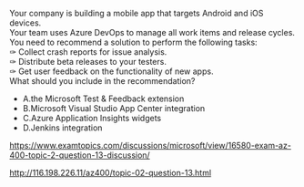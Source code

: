 Your company is building a mobile app that targets Android and iOS devices.<br/>Your team uses Azure DevOps to manage all work items and release cycles.<br/>You need to recommend a solution to perform the following tasks:<br/>✑ Collect crash reports for issue analysis.<br/>✑ Distribute beta releases to your testers.<br/>✑ Get user feedback on the functionality of new apps.<br/>What should you include in the recommendation?<br/><ul><li class="multi-choice-item correct-hidden"><span class="multi-choice-letter" data-choice-letter="A">A.</span>the Microsoft Test &amp; Feedback extension</li><li class="multi-choice-item"><span class="multi-choice-letter" data-choice-letter="B">B.</span>Microsoft Visual Studio App Center integration</li><li class="multi-choice-item"><span class="multi-choice-letter" data-choice-letter="C">C.</span>Azure Application Insights widgets</li><li class="multi-choice-item"><span class="multi-choice-letter" data-choice-letter="D">D.</span>Jenkins integration</li></ul><p><a href="https://www.examtopics.com/discussions/microsoft/view/16580-exam-az-400-topic-2-question-13-discussion/">https://www.examtopics.com/discussions/microsoft/view/16580-exam-az-400-topic-2-question-13-discussion/</a></p><p><a href="http://116.198.226.11/az400/topic-02-question-13.html">http://116.198.226.11/az400/topic-02-question-13.html</a></p><script src="https://giscus.app/client.js"                    data-repo="azsamples/az204"                    data-repo-id="R_kgDOMRXzDQ"                    data-category="General"                    data-category-id="DIC_kwDOMRXzDc4Cgi27"                    data-mapping="pathname"                    data-strict="1"                    data-reactions-enabled="0"                    data-emit-metadata="0"                    data-input-position="bottom"                    data-theme="preferred_color_scheme"                    data-lang="en"                    crossorigin="anonymous"                    async>                    </script>